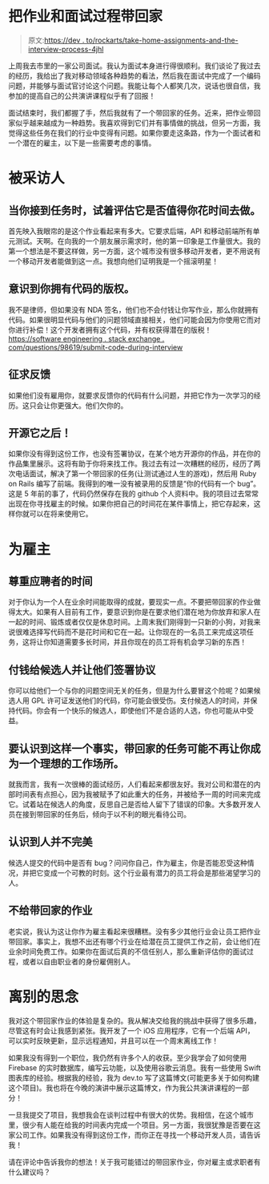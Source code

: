 # 把作业和面试过程带回家

> 原文:[https://dev . to/rockarts/take-home-assignments-and-the-interview-process-4jhl](https://dev.to/rockarts/take-home-assignments-and-the-interview-process-4jhl)

上周我去市里的一家公司面试。我认为面试本身进行得很顺利。我们谈论了我过去的经历，我给出了我对移动领域各种趋势的看法，然后我在面试中完成了一个编码问题，并能够与面试官讨论这个问题。我能让每个人都笑几次，说话也很自信，我参加的提高自己的公共演讲课程似乎有了回报！

面试结束时，我们都握了手，然后我就有了一个带回家的任务。近来，把作业带回家似乎越来越成为一种趋势。我喜欢得到它们并有事情做的挑战，但另一方面，我觉得这些任务在我们的行业中变得有问题。如果你要走这条路，作为一个面试者和一个潜在的雇主，以下是一些需要考虑的事情。

# [](#as-the-interviewee)**被采访人**

## 当你接到任务时，试着评估它是否值得你花时间去做。

首先映入我眼帘的是这个作业看起来有多大。它要求后端，API 和移动前端所有单元测试。天啊。在向我的一个朋友展示需求时，他的第一印象是工作量很大。我的第一个想法是不要这样做，另一方面，这个城市没有很多移动开发者，更不用说有一个移动开发者能做到这一点。我想向他们证明我是一个摇滚明星！

## [](#realize-that-you-own-the-copyright-to-the-code)意识到你拥有代码的版权。

我不是律师，但如果没有 NDA 签名，他们也不会付钱让你写作业，那么你就拥有代码。如果很明显代码与他们的问题领域直接相关，他们可能会因为你使用它而对你进行补偿！这个开发者拥有这个代码，并有权获得潜在的版税！[https://software engineering . stack exchange . com/questions/98619/submit-code-during-interview](https://softwareengineering.stackexchange.com/questions/98619/submit-code-during-interview)

## [](#ask-for-feedback)征求反馈

如果他们没有雇用你，就要求反馈你的代码有什么问题，并把它作为一次学习的经历。这只会让你更强大。他们欠你的。

## [](#open-source-it-after)开源它之后！

如果你没有得到这份工作，也没有签署协议，在某个地方开源你的作品，并在你的作品集里展示。这将有助于你将来找工作。我过去有过一次糟糕的经历，经历了两次电话面试，解决了第一个带回家的任务(让测试通过人生的游戏)，然后用 Ruby on Rails 编写了前端。我得到的唯一没有被录用的反馈是“你的代码有一个 bug”。这是 5 年前的事了，代码仍然保存在我的 github 个人资料中。我的项目过去常常出现在你寻找雇主的时候。如果你把自己的时间花在某件事情上，把它存起来，这样你就可以在将来使用它。

# [](#as-the-employer)**为雇主**

## [](#be-respectful-of-the-candidates-time)尊重应聘者的时间

对于你认为一个人在业余时间能取得的成就，要现实一点。不要把带回家的作业做得太大。如果有人目前有工作，要意识到你是在要求他们潜在地为你放弃和家人在一起的时间、锻炼或者仅仅是休息时间。上周末我们刚得到一只新的小狗，对我来说很难选择写代码而不是花时间和它在一起。让你现在的一名员工来完成这项任务，这将让你知道需要多长时间，并且你现在的员工将有机会学习新的东西！

## 付钱给候选人并让他们签署协议

你可以给他们一个与你的问题空间无关的任务，但是为什么要冒这个险呢？如果候选人用 GPL 许可证发送他们的代码，你可能会很受伤。支付候选人的时间，并保持代码。你会有一个快乐的候选人，即使他们不是合适的人选，你也可能从中受益。

## 要认识到这样一个事实，带回家的任务可能不再让你成为一个理想的工作场所。

就我而言，我有一次很棒的面试经历，人们看起来都很友好。我对公司和潜在的内部时间表有点担心，因为我被赋予了如此重大的任务，并被给予一周的时间来完成它。试着站在候选人的角度，反思自己是否给人留下了错误的印象。大多数开发人员在接到带回家的任务后，倾向于以不利的眼光看待公司。

## [](#realize-people-arent-perfect)认识到人并不完美

候选人提交的代码中是否有 bug？问问你自己，作为雇主，你是否能忍受这种情况，并把它变成一个可教的时刻。这个行业最有潜力的员工将会是那些渴望学习的人。

## [](#dont-give-take-home-assignments)不给带回家的作业

老实说，我认为这让你作为雇主看起来很糟糕。没有多少其他行业会让员工把作业带回家。事实上，我想不出还有哪个行业在给潜在员工提供工作之前，会让他们在业余时间免费工作。如果你在面试后真的不信任别人，那么重新评估你的面试过程，或者以自由职业者的身份雇佣别人。

# [](#parting-thoughts)离别的思念

我对这个带回家作业的体验是复杂的。我从解决交给我的挑战中获得了很多乐趣，尽管这有时会让我感到紧张。我开发了一个 iOS 应用程序，它有一个后端 API，可以实时反映更新，显示远程通知，并且可以在一个周末离线工作！

如果我没有得到一个职位，我仍然有许多个人的收获。至少我学会了如何使用 Firebase 的实时数据库，编写云功能，以及使用谷歌云消息。我有一些使用 Swift 图表库的经验。根据我的经验，我为 dev.to 写了这篇博文(可能更多关于如何构建这个项目)。我也将在今晚的演讲中展示这篇博文，作为我公共演讲课程的一部分！

一旦我提交了项目，我想我会在谈判过程中有很大的优势。我相信，在这个城市里，很少有人能在给我的时间表内完成一个项目。另一方面，我很犹豫是否要在这家公司工作。如果我没有得到这份工作，而你正在寻找一个移动开发人员，请告诉我！

请在评论中告诉我你的想法！关于我可能错过的带回家作业，你对雇主或求职者有什么建议吗？